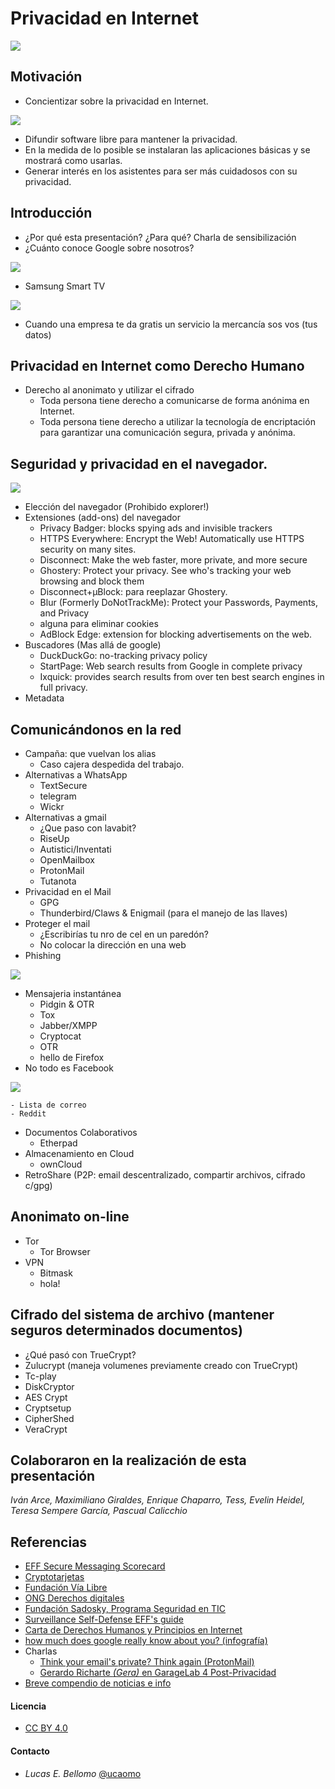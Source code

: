 # Privacidad en Internet

![](images/homeland.jpg)

## Motivación
  - Concientizar sobre la privacidad en Internet.

  ![](images/streetv.jpg)
  
  - Difundir software libre para mantener la privacidad.
  - En la medida de lo posible se instalaran las aplicaciones básicas
  y se mostrará como usarlas.
  - Generar interés en los asistentes para ser más cuidadosos con su privacidad.

## Introducción
  - ¿Por qué esta presentación? ¿Para qué? Charla de sensibilización
  - ¿Cuánto conoce Google sobre nosotros?

  ![](images/How-Much-Does-Google-Really-Know-About-You.jpg)

  - Samsung Smart TV

  ![](images/samsung-oculus_news.jpg)
  
  - Cuando una empresa te da gratis un servicio la mercancía sos vos
    (tus datos)

## Privacidad en Internet como Derecho Humano
  - Derecho al anonimato y utilizar el cifrado
      - Toda persona tiene derecho a comunicarse de forma anónima en
        Internet.
	  - Toda persona tiene derecho a utilizar la tecnología de
	  encriptación para garantizar una comunicación segura, privada y
	  anónima.

## Seguridad y privacidad en el navegador.

![](images/dont-track-us.png)

  - Elección del navegador (Prohibido explorer!)
  - Extensiones (add-ons) del navegador
	- Privacy Badger: blocks spying ads and invisible trackers
	- HTTPS Everywhere: Encrypt the Web! Automatically use HTTPS
      security on many sites.
	- Disconnect: Make the web faster, more private, and more secure
	- Ghostery: Protect your privacy. See who's tracking your web
      browsing and block them
    - Disconnect+µBlock: para reeplazar Ghostery.
	- Blur (Formerly DoNotTrackMe): Protect your Passwords, Payments,
      and Privacy
	- alguna para eliminar cookies
	- AdBlock Edge: extension for blocking advertisements on the web.
  - Buscadores (Mas allá de google)
	- DuckDuckGo: no-tracking privacy policy
	- StartPage: Web search results from Google in complete privacy
	- Ixquick: provides search results from over ten best search engines in full privacy.
  - Metadata
  
## Comunicándonos en la red
  - Campaña: que vuelvan los alias
	- Caso cajera despedida del trabajo.
  - Alternativas a WhatsApp
	- TextSecure
	- telegram
	- Wickr 
  - Alternativas a gmail
	- ¿Que paso con lavabit?
	- RiseUp
	- Autistici/Inventati
	- OpenMailbox
	- ProtonMail
	- Tutanota
  - Privacidad en el Mail
	- GPG
	- Thunderbird/Claws & Enigmail (para el manejo de las llaves)
  - Proteger el mail
    - ¿Escribirías tu nro de cel en un paredón?
	- No colocar la dirección en una web
  - Phishing

![](images/diez-maneras-detectar-phishing.jpg)

  - Mensajeria instantánea
	- Pidgin & OTR
	- Tox
	- Jabber/XMPP
	- Cryptocat
	- OTR
	 - hello de Firefox
  - No todo es Facebook

  ![](images/FB-is_watching.jpg)

	- Lista de correo
	- Reddit
  - Documentos Colaborativos
	- Etherpad
  - Almacenamiento en Cloud
	- ownCloud
  - RetroShare (P2P: email descentralizado, compartir archivos, cifrado c/gpg)

## Anonimato on-line
  - Tor
	- Tor Browser
  - VPN
	- Bitmask
	- hola!

## Cifrado del sistema de archivo (mantener seguros determinados documentos)
  - ¿Qué pasó con TrueCrypt?
  - Zulucrypt (maneja volumenes previamente creado con TrueCrypt)
  - Tc-play
  - DiskCryptor
  - AES Crypt
  - Cryptsetup
  - CipherShed
  - VeraCrypt

## Colaboraron en la realización de esta presentación
*Iván Arce, Maximiliano Giraldes, Enrique Chaparro, Tess, Evelin Heidel, Teresa Sempere García, Pascual Calicchio*
  
## Referencias
  - [EFF Secure Messaging Scorecard](https://www.eff.org/es/secure-messaging-scorecard)
  - [Cryptotarjetas](http://media.espora.org/mgoblin_media/media_entries/1495/Criptotarjetas_RanchoElectronico.pdf)
  - [Fundación Vía Libre](http://www.vialibre.org.ar)
  - [ONG Derechos digitales](https://www.derechosdigitales.org)
  - [Fundación Sadosky, Programa Seguridad en TIC](http://www.fundacionsadosky.org.ar/es/programas-proyectos/seguridad-en-tic)
  - [Surveillance Self-Defense EFF's guide](https://ssd.eff.org/es)
  - [Carta de Derechos Humanos y Principios en Internet](http://diadeinternet.org/pdfs/Internet_Derechos_Principios.pdf)
  - [how much does google really know about you? (infografía)](http://www.visualistan.com/2015/02/how-much-does-google-really-know-about-you.html)
  - Charlas
	- [Think your email's private? Think again (ProtonMail)](http://www.ted.com/talks/andy_yen_think_your_email_s_private_think_again)
	- [Gerardo Richarte *(Gera)* en GarageLab 4 Post-Privacidad](https://vimeo.com/10965423)
  - [Breve compendio de noticias e info](http://www.scoop.it/IPcontrol)
  
#### Licencia
  - [CC BY 4.0](https://creativecommons.org/licenses/by/4.0/)

#### Contacto
  - *Lucas E. Bellomo* [@ucaomo](https://twitter.com/ucaomo)

